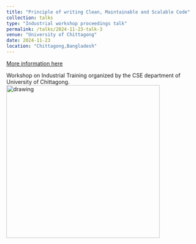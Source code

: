 ```yaml
---
title: "Principle of writing Clean, Maintainable and Scalable Code"
collection: talks
type: "Industrial workshop proceedings talk"
permalink: /talks/2024-11-23-talk-3
venue: "University of Chittagong"
date: 2024-11-23
location: "Chittagong,Bangladesh"
---
```


[More information here](https://www.linkedin.com/feed/update/urn:li:activity:7281670430594056192/)

Workshop on Industrial Training organized by the CSE department of University of Chittagong.
<img src="/images/500x300.png" alt="drawing" width="400"/>
